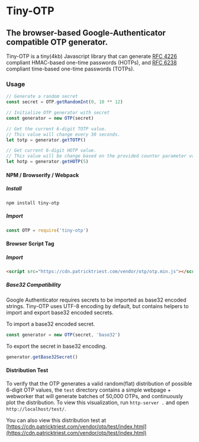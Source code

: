 # Tiny-OTP
## The browser-based Google-Authenticator compatible OTP generator.

Tiny-OTP is a tiny(4kb) Javascript library that can generate [RFC 4226](https://tools.ietf.org/html/rfc6238) compliant HMAC-based one-time passwords (HOTPs), and [RFC 6238](https://tools.ietf.org/html/rfc6238) compliant time-based one-time passwords (TOTPs).

### Usage

```javascript
// Generate a random secret
const secret = OTP.getRandomInt(0, 10 ** 12)

// Initialize OTP generator with secret
const generator = new OTP(secret)

// Get the current 6-digit TOTP value.
// This value will change every 30 seconds.
let totp = generator.getTOTP()

// Get current 6-digit HOTP value.
// This value will be change based on the provided counter parameter value.
let hotp = generator.getHOTP(5)
```

#### NPM / Browserify / Webpack

##### Install
```
npm install tiny-otp
```

##### Import
```javascript
const OTP = require('tiny-otp')
```


#### Browser Script Tag

##### Import
```html
<script src="https://cdn.patricktriest.com/vendor/otp/otp.min.js"></script>
```

##### Base32 Compatibility
Google Authenticator requires secrets to be imported as base32 encoded strings.  Tiny-OTP uses UTF-8 encoding by default, but contains helpers to import and export base32 encoded secrets.

To import a base32 encoded secret.
```javascript
const generator = new OTP(secret, 'base32')
```

To export the secret in base32 encoding.
```javascript
generator.getBase32Secret()
```


#### Distribution Test
To verify that the OTP generates a valid random(flat) distribution of possible 6-digit OTP values, the `test` directory contains a simple webpage + webworker that will generate batches of 50,000 OTPs, and continuously plot the distribution.  To view this visualization, run `http-server .` and open `http://localhost/test/`.

You can also view this distribution test at [https://cdn.patricktriest.com/vendor/otp/test/index.html](https://cdn.patricktriest.com/vendor/otp/test/index.html)